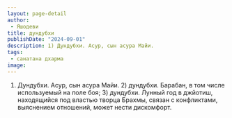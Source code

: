 ```yaml
---
layout: page-detail
author:
 - Яшодеви
title: дундубхи
publishDate: "2024-09-01"
description: 1) Дундубхи. Асур, сын асура Майи.
tags:
 - санатана дхарма
image: 
---
```


1) Дундубхи. Асур, сын асура Майи.
2)&nbsp;дундубхи. Барабан, в том числе используемый на поле боя;
3)&nbsp;дундубхи. Лунный год в джйотиш, находящийся под властью творца Брахмы, связан с конфликтами, выяснением отношений, может нести дискомфорт.

